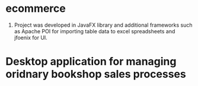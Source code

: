 # ecommerce
1. Project was developed in JavaFX library and additional frameworks such as Apache POI for importing table data to 
  excel spreadsheets and jfoenix for UI.
  
# Desktop application for managing oridnary bookshop sales processes
